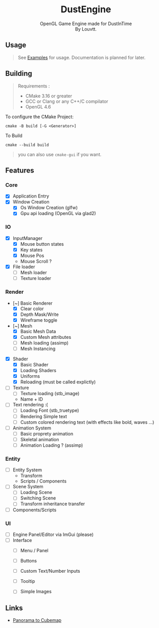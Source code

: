<div align="center">

# DustEngine

OpenGL Game Engine made for DustInTime <br/>
By Louvtt.

</div>

## Usage

> See [Examples](./examples/) for usage. Documentation is planned for later.

## Building

> Requirements :
> - CMake 3.16 or greater
> - GCC or Clang or any C++/C compilator
> - OpenGL 4.6

To configure the CMake Project: 

```cmake -B build [-G <Generator>]```

To Build

```cmake --build build```

> you can also use `cmake-gui` if you want.

## Features

### Core

- [x] Application Entry
- [x] Window Creation
    - [x] Os Window Creation (glfw)
    - [x] Gpu api loading (OpenGL via glad2)

### IO

- [x] InputManager
    - [x] Mouse button states
    - [x] Key states
    - [x] Mouse Pos
    - Mouse Scroll ?
- [x] File loader
    - [ ] Mesh loader
    - [ ] Texture loader 

### Render

- [~] Basic Renderer
    - [x] Clear color
    - [x] Depth Mask/Write
    - [x] Wireframe toggle
- [~] Mesh
    - [x] Basic Mesh Data
    - [x] Custom Mesh attributes
    - [ ] Mesh loading (assimp)
    - [ ] Mesh Instancing
- [x] Shader
    - [x] Basic Shader
    - [x] Loading Shaders
    - [x] Uniforms
    - [x] Reloading (must be called explictly)
- [ ] Texture
    - [ ] Texture loading (stb_image)
    - Name + ID
- [ ] Text rendering :(
    - [ ] Loading Font (stb_truetype)
    - [ ] Rendering Simple text
    - [ ] Custom colored rendering text (with effects like bold, waves ...)
- [ ] Animation System
    - [ ] Basic proprety animation
    - [ ] Skeletal animation
    - [ ] Animation Loading ? (assimp)

### Entity

- [ ] Entity System
    - Transform 
    - Scripts / Components
- [ ] Scene System
    - [ ] Loading Scene
    - [ ] Switching Scene
    - [ ] Transform inheritance transfer
- [ ] Components/Scripts

### UI

- [ ] Engine Panel/Editor via ImGui (please)
- [ ] Interface
    - [ ] Menu / Panel
    - [ ] Buttons
    - [ ] Custom Text/Number Inputs
    - [ ] Tooltip
    - [ ] Simple Images


## Links

- [Panorama to Cubemap](https://jaxry.github.io/panorama-to-cubemap/)